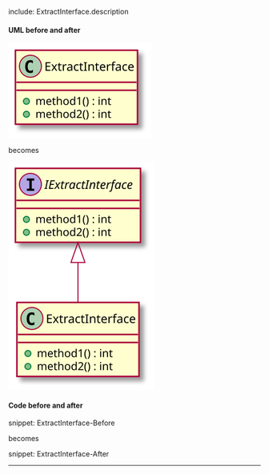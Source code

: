 
include: ExtractInterface.description

#### UML before and after

![ExtractInterface - Before](uml/Before/Extract/ExtractInterface.svg?raw=true)

becomes

![ExtractInterface - After](uml/After/Extract/ExtractInterface.svg?raw=true)

#### Code before and after

snippet: ExtractInterface-Before

becomes

snippet: ExtractInterface-After

-----

